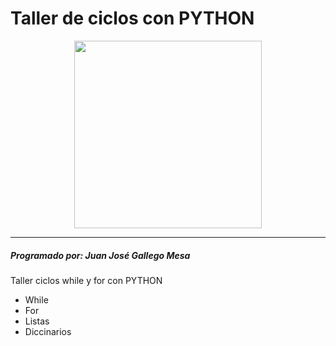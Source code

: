 # Taller de ciclos con PYTHON
<p align="center">
  <img src="https://firebasestorage.googleapis.com/v0/b/pythonjuevesjjg.appspot.com/o/foto.png?alt=media&token=22a07410-bfa7-4f01-be01-1ba8a1ddcdb0" width="300" height="300">
</p>

***
##### Programado por: Juan José Gallego Mesa
Taller ciclos while y for con PYTHON
- While
- For
- Listas
- Diccinarios
